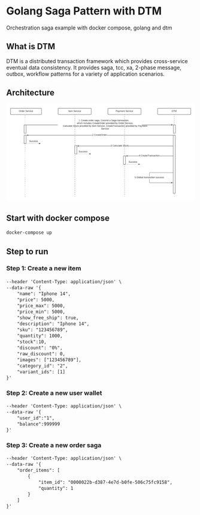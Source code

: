 # Golang Saga Pattern with DTM

Orchestration saga example with docker compose, golang and dtm

## What is DTM

DTM is a distributed transaction framework which provides cross-service eventual data consistency. It provides saga, tcc, xa, 2-phase message, outbox, workflow patterns for a variety of application scenarios.

## Architecture

![Architecture Overview](./assets/SagaDiagram.png)

## Start with docker compose

```bash
docker-compose up
```

## Step to run

### Step 1: Create a new item

```curl --location --request POST 'http://localhost:8082/api/item/create' \
--header 'Content-Type: application/json' \
--data-raw '{
    "name": "Iphone 14",
    "price": 5000,
    "price_max": 5000,
    "price_min": 5000,
    "show_free_ship": true,
    "description": "Iphone 14",
    "sku": "123456789",
    "quantity": 1000,
    "stock":10,
    "discount": "0%",
    "raw_discount": 0,
    "images": ["123456789"],
    "category_id": "2",
    "variant_ids": [1]
}'
```

### Step 2: Create a new user wallet

```curl --location --request POST 'localhost:8081/api/user-wallet' \
--header 'Content-Type: application/json' \
--data-raw '{
    "user_id":"1",
    "balance":999999
}'
```

### Step 3: Create a new order saga

```curl --location --request POST 'localhost:8080/api/order/create-order-saga' \
--header 'Content-Type: application/json' \
--data-raw '{
    "order_items": [
        {
            "item_id": "0000022b-d387-4e7d-b0fe-506c75fc9158",
            "quantity": 1
        }
    ]
}'
```
